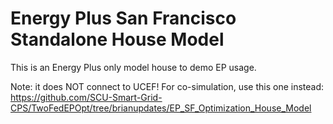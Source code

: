 # Energy Plus San Francisco Standalone House Model
This is an Energy Plus only model house to demo EP usage. 

Note: it does NOT connect to UCEF! For co-simulation, use this one instead: https://github.com/SCU-Smart-Grid-CPS/TwoFedEPOpt/tree/brianupdates/EP_SF_Optimization_House_Model
